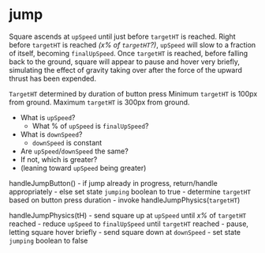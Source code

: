 # jump

Square ascends at `upSpeed` until just before `targetHT` is reached.
Right before `targetHT` is reached *(x% of `targetHT`?)*, `upSpeed`
will slow to a fraction of itself, becoming `finalUpSpeed`. 
Once `targetHT` is reached, before falling back to the ground, 
square will appear to pause and hover very briefly, simulating 
the effect of gravity taking over after the force of the upward 
thrust has been expended.

`TargetHT` determined by duration of button press
Minimum `targetHT` is 100px from ground.
Maximum `targetHT` is 300px from ground.
- What is `upSpeed`?
  - What % of `upSpeed` is `finalUpSpeed`?
- What is `downSpeed`?
  - `downSpeed` is constant
- Are `upSpeed`/`downSpeed` the same?
- If not, which is greater?
- (leaning toward `upSpeed` being greater)

handleJumpButton()
    - if jump already in progress, return/handle appropriately
    - else set state `jumping` boolean to true
    - determine `targetHT` based on button press duration
    - invoke handleJumpPhysics(`targetHT`)

handleJumpPhysics(tH)
    - send square up at `upSpeed` until *x%* of `targetHT` reached
    - reduce `upSpeed` to `finalUpSpeed` until `targetHT` reached
    - pause, letting square hover briefly 
    - send square down at `downSpeed`
    - set state `jumping` boolean to false

